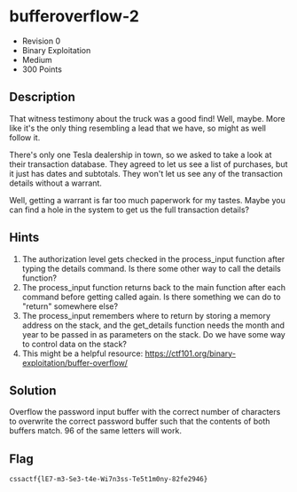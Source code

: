 # bufferoverflow-2
- Revision 0
- Binary Exploitation
- Medium
- 300 Points

## Description
That witness testimony about the truck was a good find! Well, maybe. More like it's the only thing resembling a lead that we have, so might as well follow it.

There's only one Tesla dealership in town, so we asked to take a look at their transaction database. They agreed to let us see a list of purchases, but it just has dates and subtotals. They won't let us see any of the transaction details without a warrant.

Well, getting a warrant is far too much paperwork for my tastes. Maybe you can find a hole in the system to get us the full transaction details?

## Hints
1. The authorization level gets checked in the process_input function after typing the details command. Is there some other way to call the details function?
2. The process_input function returns back to the main function after each command before getting called again. Is there something we can do to "return" somewhere else?
3. The process_input remembers where to return by storing a memory address on the stack, and the get_details function needs the month and year to be passed in as parameters on the stack. Do we have some way to control data on the stack?
4. This might be a helpful resource: <https://ctf101.org/binary-exploitation/buffer-overflow/>

## Solution
Overflow the password input buffer with the correct number of characters to overwrite the correct password buffer such that the contents of both buffers match. 96 of the same letters will work.

## Flag
`cssactf{lE7-m3-Se3-t4e-Wi7n3ss-Te5t1m0ny-82fe2946}`